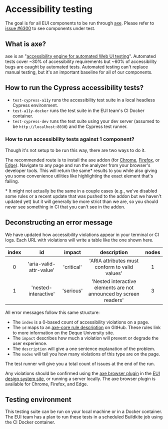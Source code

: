 # Accessibility testing

The goal is for all EUI components to be run through [axe](https://www.deque.com/axe/).
Please refer to [issue #6300](https://github.com/elastic/eui/issues/6300) to see components under test.

## What is axe?

axe is an "[accessibility engine for automated Web UI testing](https://github.com/dequelabs/axe-core)".
Automated tests cover ~30% of accessibility requirements but ~60% of accessibility bugs are caught by automated tests.
Automated testing can't replace manual testing, but it's an important baseline for all of our components.

## How to run the Cypress accessibility tests?

* `test-cypress-a11y` runs the accessibility test suite in a local headless Cypress environment.
* `test-a11y-docker` runs the test suite in the EUI team's CI Docker container.
* `test-cypress-dev` runs the test suite using your dev server (assumed to be `http://localhost:8030`) and the Cypress test runner.

### How to run accessibility tests against 1 component?

Though it's not setup to be run this way, there are two ways to do it.

The recommended route is to install the axe addon (for [Chrome](https://chrome.google.com/webstore/detail/axe-web-accessibility-tes/lhdoppojpmngadmnindnejefpokejbdd), [Firefox](https://addons.mozilla.org/en-US/firefox/addon/axe-devtools/), or [Edge](https://support.microsoft.com/en-us/microsoft-edge/download-the-new-microsoft-edge-based-on-chromium-0f4a3dd7-55df-60f5-739f-00010dba52cf)).
Navigate to any page and run the analyzer from your browser's developer tools.
This will return the same* results to you while also giving you some convenience utilities like highlighting the exact element that's failing.

\* It might not actually be the same in a couple cases (e.g., we've disabled some rules or a recent update that was pushed to the addon but we haven't updated yet) but it will generally be more strict than we are, so you should never see something in CI that you can't see in the addon.

## Deconstructing an error message

We have updated how accessibility violations appear in your terminal or CI logs. Each URL with violations will write a table like the one shown here.

| index | id | impact | description | nodes |
| :---: | :---: | :---: | :---: | :---: |
| 0 | 'aria-valid-attr-value' | 'critical' | 'ARIA attributes must conform to valid values' | 1 | 
| 1 | 'nested-interactive' | 'serious' | 'Nested interactive elements are not announced by screen readers' | 3 |

All error messages follow this same structure:
* The `index` is a 0-based count of accessibility violations on a page.
* The `id` maps to an [axe-core rule description](https://github.com/dequelabs/axe-core/blob/develop/doc/rule-descriptions.md) on GitHub. These rules link to more information on the Deque University site.
* The `impact` describes how much a violation will prevent or degrade the user experience.
* The `description` will give a one sentence explanation of the problem.
* The `nodes` will tell you how many violations of this type are on the page.

The test runner will give you a total count of issues at the end of the run.

Any violations should be confirmed using the [axe browser plugin](https://deque.com/axe) in the [EUI design system site](https://eui.elastic.co), or running a server locally. The axe browser plugin is available for Chrome, Firefox, and Edge.

## Testing environment

This testing suite can be run on your local machine or in a Docker container. The EUI team has a plan to run these tests in a scheduled Buildkite job using the CI Docker container.
